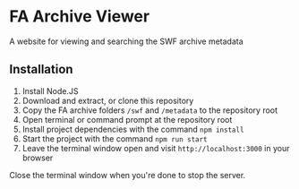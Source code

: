 # FA Archive Viewer

A website for viewing and searching the SWF archive metadata

## Installation

1. Install Node.JS
2. Download and extract, or clone this repository
3. Copy the FA archive folders `/swf` and `/metadata` to the repository root
4. Open terminal or command prompt at the repository root
5. Install project dependencies with the command `npm install`
6. Start the project with the command `npm run start`
7. Leave the terminal window open and visit `http://localhost:3000` in your browser

Close the terminal window when you're done to stop the server.
